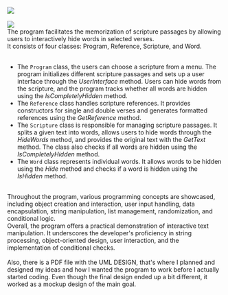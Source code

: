 <picture><img src="https://img.shields.io/badge/HIDE SCRIPTURE-purple?label=c-sharp"></picture><br>
<br>
<picture><img src="https://img.shields.io/badge/DESCRIPTION:-blue"></picture><br>
The program facilitates the memorization of scripture passages by allowing users to interactively hide words in selected verses.<br>
It consists of four classes: Program, Reference, Scripture, and Word.<br>
<br>
* The `Program` class, the users can choose a scripture from a menu. The program initializes different scripture passages and sets up a user interface through the _UserInterface_ method. Users can hide words from the scripture, and the program tracks whether all words are hidden using the _IsCompletelyHidden_ method.<br>
* The `Reference` class handles scripture references. It provides constructors for single and double verses and generates formatted references using the _GetReference_ method.<br>
* The `Scripture` class is responsible for managing scripture passages. It splits a given text into words, allows users to hide words through the _HideWords_ method, and provides the original text with the _GetText_ method. The class also checks if all words are hidden using the _IsCompletelyHidden_ method.<br>
* The `Word` class represents individual words. It allows words to be hidden using the _Hide_ method and checks if a word is hidden using the _IsHidden_ method.<br>
<br>
Throughout the program, various programming concepts are showcased, including object creation and interaction, user input handling, data encapsulation, string manipulation, list management, randomization, and conditional logic.<br>
Overall, the program offers a practical demonstration of interactive text manipulation. It underscores the developer's proficiency in string processing, object-oriented design, user interaction, and the implementation of conditional checks.<br>
<br>
Also, there is a PDF file with the UML DESIGN, that's where I planned and designed my ideas and how I wanted the program to work before I actually started coding. Even though the final design ended up a bit different, it worked as a mockup design of the main goal.
